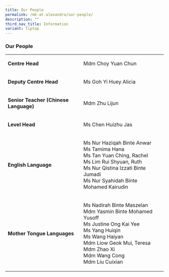 ```yaml
---
title: Our People
permalink: /mk-at-alexandra/our-people/
description: ""
third_nav_title: Information
variant: tiptap
---
```

<h3><strong>Our People</strong></h3>
<table style="minWidth: 50px">
<colgroup>
<col>
<col>
</colgroup>
<tbody>
<tr>
<td rowspan="1" colspan="1">
<p><strong>Centre Head</strong>
</p>
</td>
<td rowspan="1" colspan="1">
<p>Mdm Choy Yuan Chun</p>
</td>
</tr>
<tr>
<td rowspan="1" colspan="1">
<p><strong>Deputy Centre Head</strong>
</p>
</td>
<td rowspan="1" colspan="1">
<p>Ms Goh Yi Huey Alicia</p>
</td>
</tr>
<tr>
<td rowspan="1" colspan="1">
<p><strong>Senior Teacher (Chinese Language)</strong>
</p>
</td>
<td rowspan="1" colspan="1">
<p>Mdm Zhu Lijun</p>
</td>
</tr>
<tr>
<td rowspan="1" colspan="1">
<p><strong>Level Head</strong>
</p>
</td>
<td rowspan="1" colspan="1">
<p>Ms Chen Huizhu Jas</p>
</td>
</tr>
<tr>
<td rowspan="1" colspan="1">
<p><strong>English Language</strong>
</p>
</td>
<td rowspan="1" colspan="1">
<p>Ms Nur Haziqah Binte Anwar
<br>Ms Tamima Hana
<br>Ms Tan Yuan Ching, Rachel
<br>Ms Lim Rui Shyuan, Ruth
<br>Ms Nur Qistina Izzati Binte Jumadi
<br>Ms Nur Syahidah Binte Mohamed Kairudin</p>
</td>
</tr>
<tr>
<td rowspan="1" colspan="1">
<p><strong>Mother Tongue Languages</strong>
</p>
</td>
<td rowspan="1" colspan="1">
<p>Ms Nadirah Binte Maszelan
<br>Mdm Yasmin Binte Mohamed Yusoff
<br>Ms Justine Ong Kai Yee
<br>Ms Yang Huiqin
<br>Ms Wang Haiyan
<br>Mdm Liow Geok Mui, Teresa
<br>Mdm Zhao Xi
<br>Mdm Wang Cong
<br>Mdm Liu Cuixian</p>
<p></p>
</td>
</tr>
</tbody>
</table>
<p></p>